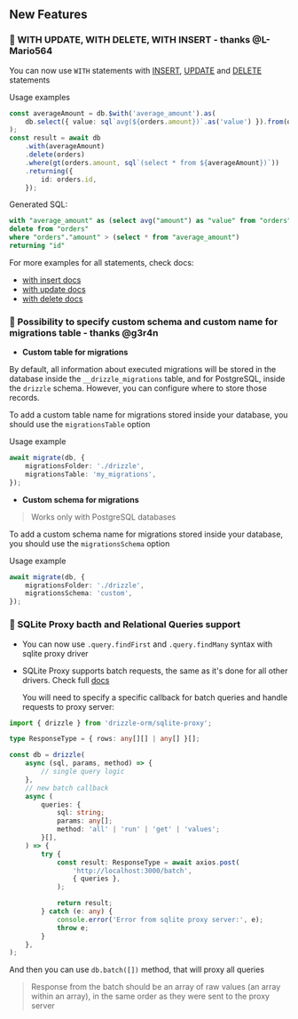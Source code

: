 ## New Features

### 🎉 WITH UPDATE, WITH DELETE, WITH INSERT - thanks @L-Mario564

You can now use `WITH` statements with [INSERT](https://orm.drizzle.team/docs/insert#with-insert-clause), [UPDATE](https://orm.drizzle.team/docs/update#with-update-clause) and [DELETE](https://orm.drizzle.team/docs/delete#with-delete-clause) statements

Usage examples

```ts
const averageAmount = db.$with('average_amount').as(
	db.select({ value: sql`avg(${orders.amount})`.as('value') }).from(orders),
);
const result = await db
	.with(averageAmount)
	.delete(orders)
	.where(gt(orders.amount, sql`(select * from ${averageAmount})`))
	.returning({
		id: orders.id,
	});
```

Generated SQL:

```sql
with "average_amount" as (select avg("amount") as "value" from "orders") 
delete from "orders" 
where "orders"."amount" > (select * from "average_amount") 
returning "id"
```

For more examples for all statements, check docs:

- [with insert docs](https://orm.drizzle.team/docs/insert#with-insert-clause)
- [with update docs](https://orm.drizzle.team/docs/update#with-update-clause)
- [with delete docs](https://orm.drizzle.team/docs/delete#with-delete-clause)

### 🎉 Possibility to specify custom schema and custom name for migrations table - thanks @g3r4n

- **Custom table for migrations**

By default, all information about executed migrations will be stored in the database inside the `__drizzle_migrations` table,
and for PostgreSQL, inside the `drizzle` schema. However, you can configure where to store those records.

To add a custom table name for migrations stored inside your database, you should use the `migrationsTable` option

Usage example

```ts
await migrate(db, {
	migrationsFolder: './drizzle',
	migrationsTable: 'my_migrations',
});
```

- **Custom schema for migrations**

> Works only with PostgreSQL databases

To add a custom schema name for migrations stored inside your database, you should use the `migrationsSchema` option

Usage example

```ts
await migrate(db, {
	migrationsFolder: './drizzle',
	migrationsSchema: 'custom',
});
```

### 🎉 SQLite Proxy bacth and Relational Queries support

- You can now use `.query.findFirst` and `.query.findMany` syntax with sqlite proxy driver

- SQLite Proxy supports batch requests, the same as it's done for all other drivers. Check full [docs](https://orm.drizzle.team/docs/batch-api)

  You will need to specify a specific callback for batch queries and handle requests to proxy server:

```ts
import { drizzle } from 'drizzle-orm/sqlite-proxy';

type ResponseType = { rows: any[][] | any[] }[];

const db = drizzle(
	async (sql, params, method) => {
		// single query logic
	},
	// new batch callback
	async (
		queries: {
			sql: string;
			params: any[];
			method: 'all' | 'run' | 'get' | 'values';
		}[],
	) => {
		try {
			const result: ResponseType = await axios.post(
				'http://localhost:3000/batch',
				{ queries },
			);

			return result;
		} catch (e: any) {
			console.error('Error from sqlite proxy server:', e);
			throw e;
		}
	},
);
```

And then you can use `db.batch([])` method, that will proxy all queries

> Response from the batch should be an array of raw values (an array within an array), in the same order as they were sent to the proxy server
